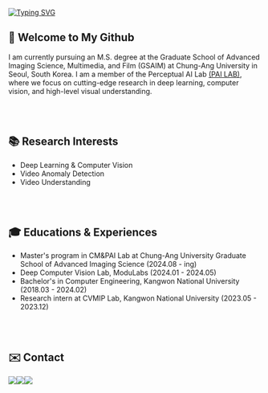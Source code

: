 
[![Typing SVG](https://readme-typing-svg.demolab.com?font=Alkatra&weight=500&size=45&duration=7000&pause=3&color=2388d1&center=false&vCenter=false&repeat=true&width=1000&height=100&lines=Hello+World+🌏+I'm+JuHyun😁)](https://git.io/typing-svg)

## 👋 Welcome to My Github
I am currently pursuing an M.S. degree at the Graduate School of Advanced Imaging Science, Multimedia, and Film (GSAIM) at Chung-Ang University in Seoul, South Korea. I am a member of the Perceptual AI Lab [(PAI LAB)](https://pailab.cau.ac.kr), where we focus on cutting-edge research in deep learning, computer vision, and high-level visual understanding. 

<br>
<br>

## 📚 Research Interests
- Deep Learning & Computer Vision
- Video Anomaly Detection
- Video Understanding

  
<br>
<br>


## 🎓 Educations & Experiences
- Master's program in CM&PAI Lab at Chung-Ang University Graduate School of Advanced Imaging Science (2024.08 - ing)
- Deep Computer Vision Lab, ModuLabs (2024.01 - 2024.05)
- Bachelor's in Computer Engineering, Kangwon National University (2018.03 - 2024.02)
- Research intern at CVMIP Lab, Kangwon National University (2023.05 - 2023.12)


<br>
<br>

## ✉️ Contact 
<div style="display:flex; flex-direction:row;">
    <a href="mailto:ksoark0108@gmail.com">
        <img src="https://img.shields.io/badge/Gmail-EA4335?style=flat-square&logo=Gmail&logoColor=white"> 
    </a>
    <a href="mailto:ksoark0108@naver.com">
        <img src="https://img.shields.io/badge/Naver-037C5A?style=flat-square&logo=Naver&logoColor=white"> 
    </a>
    <a href="https://www.instagram.com/_bigjoo">
        <img src="https://img.shields.io/badge/Instagram-E4405F?style=flat-square&logo=Instagram&logoColor=white"> 
    </a>

</div>
 

